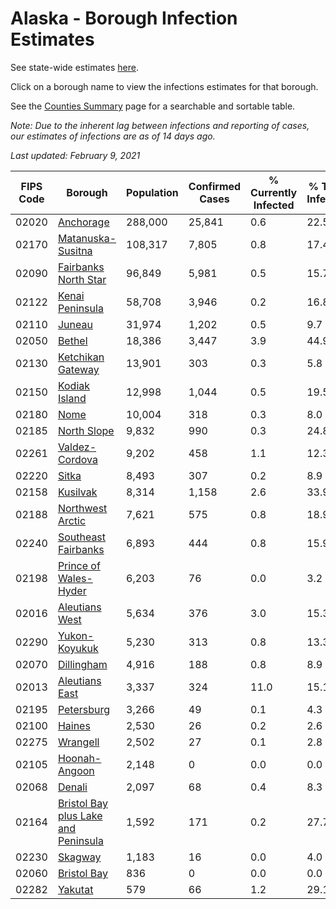 # Alaska - Borough Infection Estimates

See state-wide estimates [here](/infections/us-ak).

Click on a borough name to view the infections estimates for that borough.

See the [Counties Summary](/infections/summary-counties) page for a searchable and sortable table.

*Note: Due to the inherent lag between infections and reporting of cases, our estimates of infections are as of 14 days ago.*

*Last updated: February 9, 2021*

|   FIPS Code |                                                                    Borough |   Population |   Confirmed Cases |   % Currently Infected |   % Total Infected |
|-------------|----------------------------------------------------------------------------|--------------|-------------------|------------------------|--------------------|
|       02020 |                                                     [Anchorage](anchorage) |      288,000 |            25,841 |                    0.6 |               22.5 |
|       02170 |                                     [Matanuska-Susitna](matanuska-susitna) |      108,317 |             7,805 |                    0.8 |               17.4 |
|       02090 |                               [Fairbanks North Star](fairbanks-north-star) |       96,849 |             5,981 |                    0.5 |               15.7 |
|       02122 |                                         [Kenai Peninsula](kenai-peninsula) |       58,708 |             3,946 |                    0.2 |               16.8 |
|       02110 |                                                           [Juneau](juneau) |       31,974 |             1,202 |                    0.5 |                9.7 |
|       02050 |                                                           [Bethel](bethel) |       18,386 |             3,447 |                    3.9 |               44.9 |
|       02130 |                                     [Ketchikan Gateway](ketchikan-gateway) |       13,901 |               303 |                    0.3 |                5.8 |
|       02150 |                                             [Kodiak Island](kodiak-island) |       12,998 |             1,044 |                    0.5 |               19.5 |
|       02180 |                                                               [Nome](nome) |       10,004 |               318 |                    0.3 |                8.0 |
|       02185 |                                                 [North Slope](north-slope) |        9,832 |               990 |                    0.3 |               24.8 |
|       02261 |                                           [Valdez-Cordova](valdez-cordova) |        9,202 |               458 |                    1.1 |               12.3 |
|       02220 |                                                             [Sitka](sitka) |        8,493 |               307 |                    0.2 |                8.9 |
|       02158 |                                                       [Kusilvak](kusilvak) |        8,314 |             1,158 |                    2.6 |               33.9 |
|       02188 |                                       [Northwest Arctic](northwest-arctic) |        7,621 |               575 |                    0.8 |               18.9 |
|       02240 |                                 [Southeast Fairbanks](southeast-fairbanks) |        6,893 |               444 |                    0.8 |               15.9 |
|       02198 |                             [Prince of Wales-Hyder](prince-of-wales-hyder) |        6,203 |                76 |                    0.0 |                3.2 |
|       02016 |                                           [Aleutians West](aleutians-west) |        5,634 |               376 |                    3.0 |               15.3 |
|       02290 |                                             [Yukon-Koyukuk](yukon-koyukuk) |        5,230 |               313 |                    0.8 |               13.3 |
|       02070 |                                                   [Dillingham](dillingham) |        4,916 |               188 |                    0.8 |                8.9 |
|       02013 |                                           [Aleutians East](aleutians-east) |        3,337 |               324 |                   11.0 |               15.1 |
|       02195 |                                                   [Petersburg](petersburg) |        3,266 |                49 |                    0.1 |                4.3 |
|       02100 |                                                           [Haines](haines) |        2,530 |                26 |                    0.2 |                2.6 |
|       02275 |                                                       [Wrangell](wrangell) |        2,502 |                27 |                    0.1 |                2.8 |
|       02105 |                                             [Hoonah-Angoon](hoonah-angoon) |        2,148 |                 0 |                    0.0 |                0.0 |
|       02068 |                                                           [Denali](denali) |        2,097 |                68 |                    0.4 |                8.3 |
|       02164 | [Bristol Bay plus Lake and Peninsula](bristol-bay-plus-lake-and-peninsula) |        1,592 |               171 |                    0.2 |               27.7 |
|       02230 |                                                         [Skagway](skagway) |        1,183 |                16 |                    0.0 |                4.0 |
|       02060 |                                                 [Bristol Bay](bristol-bay) |          836 |                 0 |                    0.0 |                0.0 |
|       02282 |                                                         [Yakutat](yakutat) |          579 |                66 |                    1.2 |               29.1 |